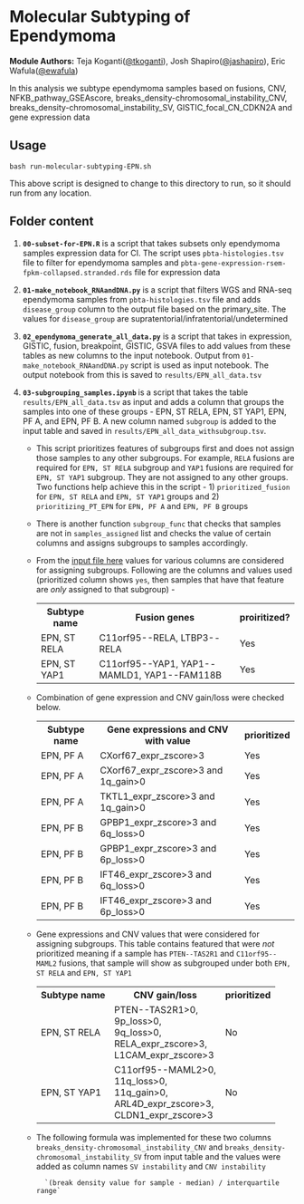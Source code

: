 # Molecular Subtyping of Ependymoma

<b>Module Authors:</b> Teja Koganti(<a href="https://github.com/tkoganti">@tkoganti</a>), Josh Shapiro(<a href="https://github.com/jashapiro">@jashapiro</a>), Eric Wafula(<a href="https://github.com/jashapiro">@ewafula</a>)

In this analysis we subtype ependymoma samples based on fusions, CNV, NFKB_pathway_GSEAscore, breaks_density-chromosomal_instability_CNV, breaks_density-chromosomal_instability_SV, GISTIC_focal_CN_CDKN2A and gene expression data

## Usage
`bash run-molecular-subtyping-EPN.sh`

This above  script is designed to change to this directory to run, so it should run from any location.

## Folder content

1. <b>`00-subset-for-EPN.R`</b> is a script that takes subsets only  ependymoma samples expression data for CI. The script uses `pbta-histologies.tsv` file to filter for ependymoma samples and     `pbta-gene-expression-rsem-fpkm-collapsed.stranded.rds` file for expression  data

2. <b>`01-make_notebook_RNAandDNA.py`</b> is a script that filters WGS  and RNA-seq ependymoma samples from `pbta-histologies.tsv` file and adds `disease_group` column to the output file based on the primary_site. The values for `disease_group` are supratentorial/infratentorial/undetermined

3. <b>`02_ependymoma_generate_all_data.py`</b>  is a script that takes in expression, GISTIC, fusion, breakpoint, GISTIC, GSVA files to add values from these tables as new columns to the input notebook. Output from `01-make_notebook_RNAandDNA.py` script is used as input notebook. The output notebook from this is saved to `results/EPN_all_data.tsv`

4. <b> `03-subgrouping_samples.ipynb`  </b>  is a script that takes the table `results/EPN_all_data.tsv`  as input and adds a column that groups the samples into one of these groups - EPN, ST RELA, EPN, ST YAP1, EPN, PF A, and EPN, PF B. A new column named `subgroup` is added to the input table and saved in `results/EPN_all_data_withsubgroup.tsv`.
    - This script prioritizes features of subgroups first and does not assign those samples to any other subgroups. For example, `RELA` fusions are required for `EPN, ST RELA` subgroup and `YAP1` fusions are required for `EPN, ST YAP1` subgroup. They are not assigned to any other  groups. Two functions help achieve this in the script - 1) `prioritized_fusion` for `EPN, ST RELA` and `EPN, ST YAP1` groups and 2) `prioritizing_PT_EPN` for `EPN, PF A` and `EPN, PF B` groups

    - There is another function `subgroup_func` that checks that samples are not in `samples_assigned` list and checks the  value of certain columns and assigns subgroups to samples accordingly.

    - From the [input file here](https://github.com/AlexsLemonade/OpenPBTA-analysis/blob/master/analyses/molecular-subtyping-EPN/results/EPN_all_data.tsv) values for various columns are considered for assigning subgroups. Following are  the columns and values used (prioritized column shows `yes`, then samples that have that feature are _only_ assigned to that subgroup) -
            <table>
                <tr>
                    <th>Subtype name</th>
                    <th>Fusion genes</th>
                    <th>proiritized?</th>
                </tr>
                <tr>
                    <td>EPN, ST RELA</td>
                    <td>C11orf95--RELA, LTBP3--RELA</td>
                    <td>Yes</td>
                </tr>
                <tr>
                    <td>EPN, ST YAP1</td>
                    <td>C11orf95--YAP1, YAP1--MAMLD1, YAP1--FAM118B</td>
                    <td>Yes</td>
                </tr>
            </table>

    - Combination of gene expression and CNV gain/loss were checked below.
            <table>
                <tr>
                    <th>Subtype name</th>
                    <th>Gene expressions and CNV with  value</th>
                    <th>prioritized</th>
                </tr>
                <tr>
                    <td>EPN, PF A</td>
                    <td>CXorf67_expr_zscore>3</td>
                    <td>Yes</td>
                </tr>
                <tr>
                    <td>EPN, PF A</td>
                    <td>CXorf67_expr_zscore>3 and 1q_gain>0</td>
                    <td>Yes</td>
                </tr>
                <tr>
                    <td>EPN, PF A</td>
                    <td>TKTL1_expr_zscore>3 and 1q_gain>0</td>
                    <td>Yes</td>
                </tr>
                <tr>
                    <td>EPN, PF B</td>
                    <td>GPBP1_expr_zscore>3 and 6q_loss>0</td>
                    <td>Yes</td>
                </tr>
                <tr>
                    <td>EPN, PF B</td>
                    <td>GPBP1_expr_zscore>3 and 6p_loss>0</td>
                    <td>Yes</td>
                </tr>
                <tr>
                    <td>EPN, PF B</td>
                    <td>IFT46_expr_zscore>3 and 6q_loss>0</td>
                    <td>Yes</td>
                </tr>
                <tr>
                    <td>EPN, PF B</td>
                    <td>IFT46_expr_zscore>3 and 6p_loss>0</td>
                    <td>Yes</td>
                </tr>
            </table>
    -  Gene expressions and CNV values that were considered for assigning subgroups. This table contains featured that were _not_ prioritized meaning if a sample has `PTEN--TAS2R1` and `C11orf95--MAML2` fusions, that sample will show as subgrouped under both `EPN, ST RELA` and `EPN, ST YAP1`
            <table>
                <tr>
                    <th>Subtype name</th>
                    <th>CNV gain/loss</th>
                    <th>prioritized</th>
                </tr>
                <tr>
                    <td>EPN, ST RELA</td>
                    <td>PTEN--TAS2R1>0, <br/> 9p_loss>0, <br/> 9q_loss>0, <br/> RELA_expr_zscore>3, <br/> L1CAM_expr_zscore>3 </td>
                    <td>No</td>
                </tr>
                <tr>
                    <td>EPN, ST YAP1</td>
                    <td>C11orf95--MAML2>0, <br/> 11q_loss>0, <br/> 11q_gain>0, <br/> ARL4D_expr_zscore>3, <br/>CLDN1_expr_zscore>3</td>
                    <td>No</td>
                </tr>
            </table>  

      -   The following formula was implemented for these two columns `breaks_density-chromosomal_instability_CNV` and `breaks_density-chromosomal_instability_SV` from input table and the values were added as column names `SV instability` and `CNV instability`

                `(break density value for sample - median) / interquartile range`   
